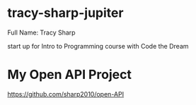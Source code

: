 # tracy-sharp-jupiter

Full Name: Tracy Sharp

start up for Intro to Programming course with Code the Dream

# My Open API Project

https://github.com/sharp2010/open-API
